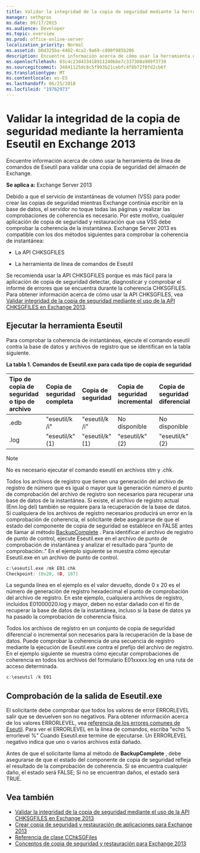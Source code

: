 ```yaml
---
title: Validar la integridad de la copia de seguridad mediante la herramienta Eseutil en Exchange 2013
manager: sethgros
ms.date: 09/17/2015
ms.audience: Developer
ms.topic: overview
ms.prod: office-online-server
localization_priority: Normal
ms.assetid: b0d325ba-4482-4ca2-9a69-c890f985b206
description: Encuentre información acerca de cómo usar la herramienta de línea de comandos de Eseutil para validar una copia de seguridad del almacén de Exchange.
ms.openlocfilehash: 03c4c23d433418911240bbe7c337308a989f3739
ms.sourcegitcommit: 34041125dc8c5f993b21cebfc4f8b72f0fd2cb6f
ms.translationtype: MT
ms.contentlocale: es-ES
ms.lasthandoff: 06/25/2018
ms.locfileid: "19762973"
---
```

#  <a name="validate-backup-integrity-by-using-the-eseutil-tool-in-exchange-2013"></a>Validar la integridad de la copia de seguridad mediante la herramienta Eseutil en Exchange 2013

Encuentre información acerca de cómo usar la herramienta de línea de comandos de Eseutil para validar una copia de seguridad del almacén de Exchange. 
  
**Se aplica a:** Exchange Server 2013 
  
Debido a que el servicio de instantáneas de volumen (VSS) para poder crear las copias de seguridad mientras Exchange continúa escribir en la base de datos, el servidor no toque todas las páginas y realizar las comprobaciones de coherencia es necesario. Por este motivo, cualquier aplicación de copia de seguridad y restauración que usa VSS debe comprobar la coherencia de la instantánea. Exchange Server 2013 es compatible con los dos métodos siguientes para comprobar la coherencia de instantánea: 
  
- La API CHKSGFILES
    
- La herramienta de línea de comandos de Eseutil
    
Se recomienda usar la API CHKSGFILES porque es más fácil para la aplicación de copia de seguridad detectar, diagnosticar y comprobar el informe de errores que se encuentra durante la coherencia CHKSGFILES. Para obtener información acerca de cómo usar la API CHKSGFILES, vea [Validar integridad de la copia de seguridad mediante el uso de la API CHKSGFILES en Exchange 2013](how-to-validate-backup-integrity-by-using-the-chksgfiles-api-in-exchange.md).
  
## <a name="running-the-eseutil-tool"></a>Ejecutar la herramienta Eseutil

Para comprobar la coherencia de instantáneas, ejecute el comando eseutil contra la base de datos y archivos de registro que se identifican en la tabla siguiente. 
  
**La tabla 1. Comandos de Eseutil.exe para cada tipo de copia de seguridad**

|**Tipo de copia de seguridad o tipo de archivo**|**Copia de seguridad completa**|**Copia de seguridad**|**Copia de seguridad incremental**|**Copia de seguridad diferencial**|
|:-----|:-----|:-----|:-----|:-----|
|.edb  <br/> |"eseutil/k /i"  <br/> |"eseutil/k /i"  <br/> |No disponible  <br/> |No disponible  <br/> |
|.log  <br/> |"eseutil/k" (1)  <br/> |"eseutil/k" (1)  <br/> |"eseutil/k" (2)  <br/> |"eseutil/k" (2)  <br/> |
   
> [!NOTE]
> No es necesario ejecutar el comando eseutil en archivos stm y .chk. 
  
Todos los archivos de registro que tienen una generación del archivo de registro de número que es igual o mayor que la generación número el punto de comprobación del archivo de registro son necesarios para recuperar una base de datos de la instantánea. Si existe, el archivo de registro actual (Enn.log del) también se requiere para la recuperación de la base de datos. Si cualquiera de los archivos de registro necesarios producirá un error en la comprobación de coherencia, el solicitante debe asegurarse de que el estado del componente de copia de seguridad se establece en FALSE antes de llamar al método [BackupComplete](http://msdn.microsoft.com/en-us/library/windows/desktop/aa382651%28v=vs.85%29.aspx) . Para identificar el archivo de registro de punto de control, ejecute Eseutil.exe en el archivo de punto de comprobación de instantánea y analizar el resultado para "punto de comprobación:." En el ejemplo siguiente se muestra cómo ejecutar Eseutil.exe en un archivo de punto de control. 
  
```cpp
c:\eseutil.exe /mk E01.chk
Checkpoint: (0x20, 9D, 187)
```

La segunda línea en el ejemplo es el valor devuelto, donde 0 x 20 es el número de generación de registro hexadecimal el punto de comprobación del archivo de registro. En este ejemplo, cualquiera archivos de registro, incluidos E01000020.log y mayor, deben no estar dañado con el fin de recuperar la base de datos de la instantánea, incluso si la base de datos ya ha pasado la comprobación de coherencia física.
  
Todos los archivos de registro en un conjunto de copia de seguridad diferencial o incremental son necesarios para la recuperación de la base de datos. Puede comprobar la coherencia de una secuencia de registro mediante la ejecución de Eseutil.exe contra el prefijo del archivo de registro. En el ejemplo siguiente se muestra cómo ejecutar comprobaciones de coherencia en todos los archivos del formulario E01xxxxx.log en una ruta de acceso determinada.
  
```cpp
c:\eseutil /k E01
```

## <a name="checking-the-eseutilexe-output"></a>Comprobación de la salida de Eseutil.exe

El solicitante debe comprobar que todos los valores de error ERRORLEVEL salir que se devuelven son no negativos. Para obtener información acerca de los valores ERRORLEVEL, vea [referencia de los errores comunes de Eseutil](http://technet.microsoft.com/en-us/library/aa996759%28v=exchg.80%29.aspx). Para ver el ERRORLEVEL en la línea de comandos, escriba "echo % errorlevel %" Cuando Eseutil.exe termine de ejecutarse. Un ERRORLEVEL negativo indica que uno o varios archivos está dañado.
  
Antes de que el solicitante llama al método de **BackupComplete** , debe asegurarse de que el estado del componente de copia de seguridad refleja el resultado de la comprobación de coherencia. Si se encuentra cualquier daño, el estado será FALSE; Si no se encuentran daños, el estado será TRUE. 
  
## <a name="see-also"></a>Vea también

- [Validar la integridad de la copia de seguridad mediante el uso de la API CHKSGFILES en Exchange 2013](how-to-validate-backup-integrity-by-using-the-chksgfiles-api-in-exchange.md)
- [Crear copia de seguridad y restauración de aplicaciones para Exchange 2013](build-backup-and-restore-applications-for-exchange-2013.md)
- [Referencia de clase CChkSGFiles](cchksgfiles-class-reference.md)
- [Conceptos de copia de seguridad y restauración para Exchange 2013](backup-and-restore-concepts-for-exchange-2013.md)
    

